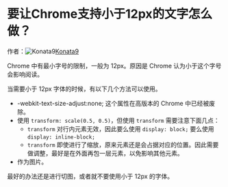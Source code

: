 # 要让Chrome支持小于12px的文字怎么做？

作者：![Konata9](https://avatars.githubusercontent.com/u/7352511?s=80&u=69e7e9fa8d3ec0f0c989038b958e673e0d660e37&v=4)[Konata9](https://github/Konata9)

Chrome 中有最小字号的限制，一般为 12px。原因是 Chrome 认为小于这个字号会影响阅读。

当需要小于 12px 字体的时候，有以下几个方法可以使用。

  * -webkit-text-size-adjust:none; 这个属性在高版本的 Chrome 中已经被废除。
  * 使用 `transform: scale(0.5, 0.5)`，但使用 `transform` 需要注意下面几点： 
    * `transform` 对行内元素无效，因此要么使用 `display: block;` 要么使用 `display: inline-block;`
    * `transform` 即使进行了缩放，原来元素还是会占据对应的位置。因此需要做调整，最好是在外面再包一层元素，以免影响其他元素。
  * 作为图片。



最好的办法还是进行切图，或者就不要使用小于 12px 的字体。
